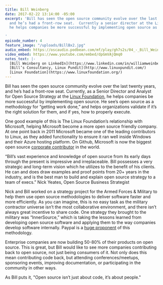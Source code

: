 ```yaml
---
title: Bill Weinberg
date: 2017-02-22 13:14:00 -05:00
excerpt: 'Bill has seen the open source community evolve over the last twenty years,
  and he’s had a front-row seat.  Currently a senior director at the Linux Foundation,
  he helps companies be more successful by implementing open source as a methodology.

'
episode_number: 4
feature_image: "/uploads/BillBx2.jpg"
audio_embed: https://oscaudio.podbean.com/mf/play/gh7s2s/04_-_Bill_Weinberg_-_Open_SourceCraft3.mp3
video_embed: https://www.youtube.com/embed/dpGmVAjQmq0
notes_text: |-
  [Bill Weinberg on LinkedIn](https://www.linkedin.com/in/williamweinberg/)
  [Bill’s Consultancy, Linux Pundit](http://www.linuxpundit.com/)
  [Linux Foundation](https://www.linuxfoundation.org/)
---
```


Bill has seen the open source community evolve over the last twenty years, and he’s had a front-row seat.  Currently, as a Senior Director and Analyst for Open Source Strategy at the [Linux Foundation](https://www.linuxfoundation.org/), he helps companies be more successful by implementing open source.  He see’s open source as a methodology for “getting work done,”  and helps organizations validate if it’s the right solution for them, and if yes, how to properly execute.

One good example of this is The Linux Foundation’s relationship with Microsoft, helping Microsoft become a more open source friendly company.  At one point back in 2011 Microsoft became one of the leading contributors to Linux, as they added functionality to ensure it ran well inside Windows and their Azure hosting platform.  On Github, Microsoft is now the biggest open source [corporate contributor](http://www.infoworld.com/article/3121792/open-source-tools/whos-no-1-in-open-source-microsoft.html) in the world.  

“Bill’s vast experience and knowledge of open source from its early days through the present is impressive and irreplaceable. Bill possesses a very strategic and long-term vision which he utilizes to the benefit of his clients. He can and does draw examples and proof points from 20+ years in the industry, and is the best man to build and explain open source strategy to a team of execs.”
Nick Yeates, Open Source Business Strategist

Nick and Bill worked on a strategy project for the Armed Forces & Military to help them use open source methodologies to deliver software faster and more efficiently.  As you can imagine, this is no easy task as the military contractor universe isn’t the most collaborative environment, and there isn’t always great incentive to share code.  One strategy they brought to the military was  “InnerSource,” which is taking the lessons learned from developing open source software and applying them to the way companies develop software internally.  Paypal is a [huge proponent](https://paypal.github.io/InnerSourceCommons/) of this methodology.

Enterprise companies are now building 50-80% of their products on open source.  This is great, but Bill would like to see more companies contributing back to open source, not just being consumers of it.  Not only does this mean contributing code back, but attending conferences/meetups, sponsoring events, improving documentation, or participating in the community in other ways.  

As Bill puts it, "Open source isn’t just about code, it’s about people."
